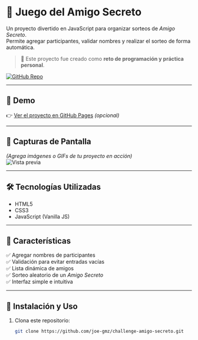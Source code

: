 # 🎁 Juego del Amigo Secreto  

Un proyecto divertido en JavaScript para organizar sorteos de *Amigo Secreto*.  
Permite agregar participantes, validar nombres y realizar el sorteo de forma automática.  

> 📌 Este proyecto fue creado como **reto de programación y práctica personal**.  

[![GitHub Repo](https://img.shields.io/badge/Repo-GitHub-blue?logo=github)](https://github.com/joe-gmz/challenge-amigo-secreto)  

---

## 🚀 Demo  
👉 [Ver el proyecto en GitHub Pages](https://tu-enlace-aqui.com) *(opcional)*  

---

## 📸 Capturas de Pantalla  
*(Agrega imágenes o GIFs de tu proyecto en acción)*  
![Vista previa](./assets/screenshot.png)  

---

## 🛠️ Tecnologías Utilizadas  
- HTML5  
- CSS3  
- JavaScript (Vanilla JS)  

---

## 📌 Características  
✅ Agregar nombres de participantes  
✅ Validación para evitar entradas vacías  
✅ Lista dinámica de amigos  
✅ Sorteo aleatorio de un *Amigo Secreto*  
✅ Interfaz simple e intuitiva  

---

## 📂 Instalación y Uso  
1. Clona este repositorio:  
   ```bash
   git clone https://github.com/joe-gmz/challenge-amigo-secreto.git



